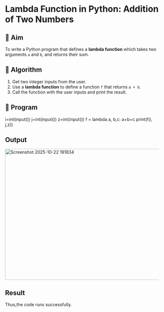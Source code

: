 # Lambda Function in Python: Addition of Two Numbers

## 🎯 Aim
To write a Python program that defines a **lambda function** which takes two arguments `a` and `b`, and returns their sum.

## 🧠 Algorithm
1. Get two integer inputs from the user.
2. Use a **lambda function** to define a function `f` that returns `a + b`.
3. Call the function with the user inputs and print the result.

## 🧾 Program
i=int(input())
j=int(input())
z=int(input())
f = lambda a, b,c: a+b+c
print(f(i, j,z))

## Output
<img width="546" height="428" alt="Screenshot 2025-10-22 191834" src="https://github.com/user-attachments/assets/ae74d37e-ba18-4fc2-aa8d-c37fd2aa5db9" />


## Result
Thus,the code runs successfully.
